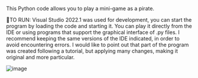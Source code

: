 This Python code allows you to play a mini-game as a pirate.

👾TO RUN:
Visual Studio 2022.1 was used for development, you can start the program by loading the code and starting it.
You can play it directly from the IDE or using programs that support the graphical interface of .py files.
I recommend keeping the same versions of the IDE indicated, in order to avoid encountering errors.
I would like to point out that part of the program was created following a tutorial, but applying many changes, making it original and more particular.

![image](https://github.com/user-attachments/assets/cf6d93a0-b752-4b02-9349-93f96262a8a0)
